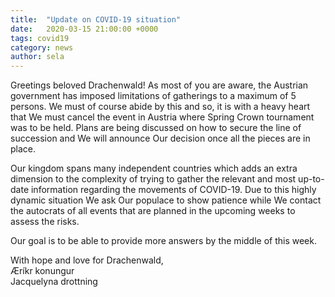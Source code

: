 ```yaml
---
title:  "Update on COVID-19 situation"
date:   2020-03-15 21:00:00 +0000
tags: covid19
category: news
author: sela
---
```

Greetings beloved Drachenwald! As most of you are aware, the Austrian government has imposed limitations of gatherings to a maximum of 5 persons. We must of course abide by this and so, it is with a heavy heart that We must cancel the event in Austria where Spring Crown tournament was to be held. Plans are being discussed on how to secure the line of succession and We will announce Our decision once all the pieces are in place.

Our kingdom spans many independent countries which adds an extra dimension to the complexity of trying to gather the relevant and most up-to-date information regarding the movements of COVID-19. Due to this highly dynamic situation We ask Our populace to show patience while We contact the autocrats of all events that are planned in the upcoming weeks to assess the risks.

Our goal is to be able to provide more answers by the middle of this week.

With hope and love for Drachenwald,  
Æríkr konungur  
Jacquelyna drottning